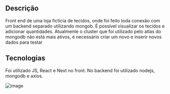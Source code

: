 ## Descrição
Front end de uma loja fictícia de tecidos, onde foi feito toda conexão com um backend separado utilizando mongob.
É possível visualizar os tecidos e adicionar quantidades.
Atualmente o cluster que foi utilizado pelo atlas do mongodb não está mais ativos, é necessário criar um novo
e inserir novos dados para testar

## Tecnologias
Foi utilizado JS, React e Next no front.
No backend foi utilizado nodejs, mongodb e axios.

![image](https://github.com/user-attachments/assets/30ee6acb-ae95-4d6b-a77c-b3628c6a632a)


